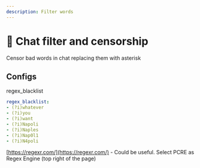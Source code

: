```yaml
---
description: Filter words
---
```


# 🤬 Chat filter and censorship

Censor bad words in chat replacing them with asterisk

## Configs

regex\_blacklist

```yaml
regex_blacklist:
- (?i)whatever
- (?i)you
- (?i)want
- (?i)Napoli
- (?i)Naples
- (?i)Nap0l1
- (?i)N4poli
```

[https://regexr.com/](https://regexr.com/) - Could be useful. Select PCRE as Regex Engine (top right of the page)

